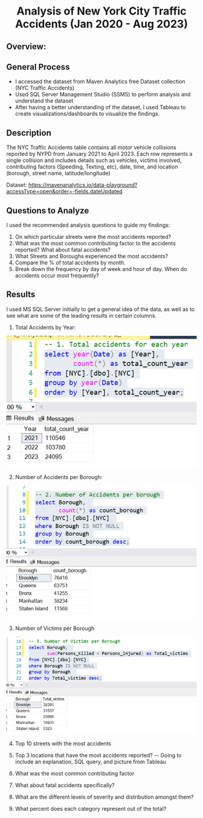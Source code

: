 # <p align='center'>Analysis of New York City Traffic Accidents (Jan 2020 - Aug 2023)</p>

## Overview:

## General Process
* I accessed the dataset from Maven Analytics free Dataset collection (NYC Traffic Accidents)
* Used SQL Server Management Studio (SSMS) to perform analysis and understand the dataset
* After having a better understanding of the dataset, I used Tableau to create visualizations/dashboards to visualize the findings.

## Description
The NYC Traffic Accidents table contains all motor vehicle collisions reported by NYPD from January 2021 to April 2023. Each row represents a single collision and includes details such as vehicles, victims involved, contributing factors (Speeding, Texting, etc), date, time, and location (borough, street name, latitude/longitude)

Dataset: https://mavenanalytics.io/data-playground?accessType=open&order=-fields.dateUpdated 

## Questions to Analyze
I used the recommended analysis questions to guide my findings:
1. On which particular streets were the most accidents reported?
2. What was the most common contributing factor to the accidents reported? What about fatal accidents?
3. What Streets and Boroughs experienced the most accidents?
4. Compare the % of total accidents by month.
5. Break down the frequency by day of week and hour of day. When do accidents occur most frequently?

## Results
I used MS SQL Server initially to get a general idea of the data, as well as to see what are some of the leading results in certain columns.
1. Total Accidents by Year:

![text](https://github.com/Nussev/NYC_Accidents_Analysis/blob/main/Query%20Images/%231_Total_Accidents.png)

2. Number of Accidents per Borough:

![text](https://github.com/Nussev/NYC_Accidents_Analysis/blob/main/Query%20Images/%232_Borough_Accidents.png)

3. Number of Victims per Borough

![text](https://github.com/Nussev/NYC_Accidents_Analysis/blob/main/Query%20Images/%233_Borough_victims.png)

4. Top 10 streets with the most accidents



6. Top 3 locations that have the most accidents reported?
-- Going to include an explanation, SQL query, and picture from Tableau

7. What was the most common contributing factor
8. What about fatal accidents specifically?
9. What are the different levels of severity and distribution amongst them?
10. What percent does each category represent out of the total?



